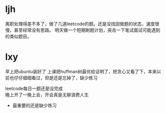 # ljh
离职处理得差不多了，做了几道leetcode的题。还是没找回做题的状态，速度很慢，甚至经常没有思路。
明天做一个短期刷题计划，突击一下笔试面试可能遇到的类似题目。  

# lxy
早上把ubuntu装好了
上课把huffman树最优给证明了，把贪心又看了下，本来以前也仔仔细细看过，但是还是忘掉了，缺少练习  

leetcode每日一题还是没完成  
晚上开了一晚上会，开会真是无聊浪费人生  
* 最重要的还是缺少练习
